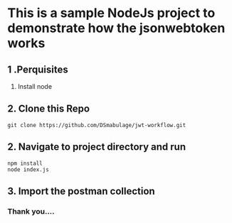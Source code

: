 # This is a sample NodeJs project to demonstrate how the jsonwebtoken works

## 1 .Perquisites

1. Install node

## 2. Clone this Repo

```
git clone https://github.com/DSmabulage/jwt-workflow.git
```

## 2. Navigate to project directory and run 
```
npm install
node index.js
```

## 3. Import the postman collection

### Thank you....
